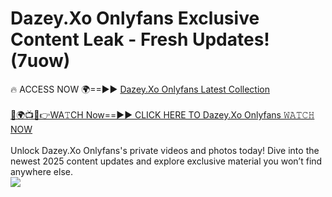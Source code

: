 # Dazey.Xo Onlyfans Exclusive Content Leak - Fresh Updates! (7uow)

🔥 ACCESS NOW 🌍==►► <a href="https://tinyurl.com/kvy9nzfs" rel="nofollow">Dazey.Xo Onlyfans Latest Collection</a>
<br><br>
[🔴🌍📺📱👉WA𝚃CH Now==►► CLICK HERE TO Dazey.Xo Onlyfans 𝚆𝙰𝚃𝙲𝙷 NOW](https://tinyurl.com/kvy9nzfs)
<br><br>
Unlock Dazey.Xo Onlyfans's private videos and photos today! Dive into the newest 2025 content updates and explore exclusive material you won’t find anywhere else.
<br>
<a href="https://tinyurl.com/kvy9nzfs" rel="nofollow" data-target="animated-image.originalLink"><img src="https://camo.githubusercontent.com/8a4f000d20f83aca3bf7ec5f350d767afa0574a8a352519fd8cfa583a6f93a33/68747470733a2f2f692e696d6775722e636f6d2f644a486b345a712e676966" data-canonical-src="https://i.imgur.com/dJHk4Zq.gif" style="max-width: 100%; display: inline-block;" data-target="animated-image.originalImage"></a>
<br>
